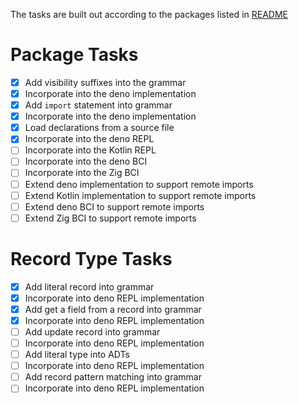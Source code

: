 The tasks are built out according to the packages listed in [README](README.md)

# Package Tasks

- [x] Add visibility suffixes into the grammar
- [x] Incorporate into the deno implementation
- [x] Add `import` statement into grammar
- [x] Incorporate into the deno implementation
- [x] Load declarations from a source file
- [x] Incorporate into the deno REPL
- [ ] Incorporate into the Kotlin REPL
- [ ] Incorporate into the deno BCI
- [ ] Incorporate into the Zig BCI
- [ ] Extend deno implementation to support remote imports
- [ ] Extend Kotlin implementation to support remote imports
- [ ] Extend deno BCI to support remote imports
- [ ] Extend Zig BCI to support remote imports

# Record Type Tasks

- [x] Add literal record into grammar
- [x] Incorporate into deno REPL implementation
- [x] Add get a field from a record into grammar
- [x] Incorporate into deno REPL implementation
- [ ] Add update record into grammar
- [ ] Incorporate into deno REPL implementation
- [ ] Add literal type into ADTs
- [ ] Incorporate into deno REPL implementation
- [ ] Add record pattern matching into grammar
- [ ] Incorporate into deno REPL implementation
